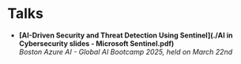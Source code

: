 # Talks

- **[AI-Driven Security and Threat Detection Using Sentinel](./AI in Cybersecurity slides - Microsoft Sentinel.pdf)**  
  *Boston Azure AI - Global AI Bootcamp 2025, held on March 22nd*
